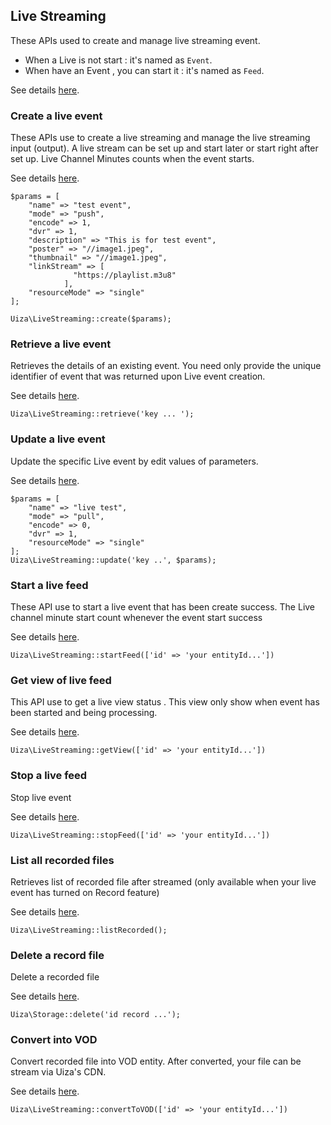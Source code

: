 ## Live Streaming
These APIs used to create and manage live streaming event.
* When a Live is not start : it's named as `Event`.
* When have an Event , you can start it : it's named as `Feed`.

See details [here](https://docs.uiza.io/#live-streaming).

### Create a live event

These APIs use to create a live streaming and manage the live streaming input (output). A live stream can be set up and start later or start right after set up. Live Channel Minutes counts when the event starts.

See details [here](https://docs.uiza.io/#create-a-live-event).

````
$params = [
    "name" => "test event",
    "mode" => "push",
    "encode" => 1,
    "dvr" => 1,
    "description" => "This is for test event",
    "poster" => "//image1.jpeg",
    "thumbnail" => "//image1.jpeg",
    "linkStream" => [
              "https://playlist.m3u8"
            ],
    "resourceMode" => "single"
];

Uiza\LiveStreaming::create($params);
````

### Retrieve a live event

Retrieves the details of an existing event. You need only provide the unique identifier of event that was returned upon Live event creation.

See details [here](https://docs.uiza.io/#retrieve-a-live-event).

````
Uiza\LiveStreaming::retrieve('key ... ');
````

### Update a live event

Update the specific Live event by edit values of parameters.

See details [here](https://docs.uiza.io/#update-a-live-event).

````
$params = [
    "name" => "live test",
    "mode" => "pull",
    "encode" => 0,
    "dvr" => 1,
    "resourceMode" => "single"
];
Uiza\LiveStreaming::update('key ..', $params);
````

### Start a live feed

These API use to start a live event that has been create success. The Live channel minute start count whenever the event start success

See details [here](https://docs.uiza.io/#start-a-live-feed).

````
Uiza\LiveStreaming::startFeed(['id' => 'your entityId...'])
````

### Get view of live feed

This API use to get a live view status . This view only show when event has been started and being processing.

See details [here](https://docs.uiza.io/#get-view-of-live-feed).

````
Uiza\LiveStreaming::getView(['id' => 'your entityId...'])
````

### Stop a live feed

Stop live event

See details [here](https://docs.uiza.io/#stop-a-live-feed).

````
Uiza\LiveStreaming::stopFeed(['id' => 'your entityId...'])
````

### List all recorded files

Retrieves list of recorded file after streamed (only available when your live event has turned on Record feature)

See details [here](https://docs.uiza.io/#list-all-recorded-files).

````
Uiza\LiveStreaming::listRecorded();
````

### Delete a record file

Delete a recorded file

See details [here](https://docs.uiza.io/#delete-a-record-file).

````
Uiza\Storage::delete('id record ...');
````

### Convert into VOD

Convert recorded file into VOD entity. After converted, your file can be stream via Uiza's CDN.

See details [here](https://docs.uiza.io/#convert-into-vod).

````
Uiza\LiveStreaming::convertToVOD(['id' => 'your entityId...'])
````
